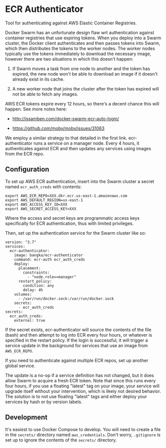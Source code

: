 # ECR Authenticator

Tool for authenticating against AWS Elastic Container Registries.

Docker Swarm has an unfortunate design flaw wrt authentication against
container registries that use expiring tokens. When you deploy into a
Swarm cluster, the Docker client authenticates and then passes tokens
into Swarm, which then distributes the tokens to the worker nodes. The
worker nodes typically use the tokens immediately to download the
necessary image, however there are two situations in which this
doesn't happen:

1. If Swarm moves a task from one node to another and the token has
   expired, the new node won't be able to download an image if it
   doesn't already exist in its cache.

2. A new worker node that joins the cluster after the token has
   expired will not be able to fetch any images.

AWS ECR tokens expire every 12 hours, so there's a decent chance this
will happen. See more notes here:

- http://issamben.com/docker-swarm-ecr-auto-login/

- https://github.com/moby/moby/issues/31063

We employ a similar strategy to that detailed in the first
link. ecr-authenticator runs a service on a manager node. Every 4
hours, it authenticates against ECR and then updates any services
using images from the ECR repo.


## Configuration

To set up AWS ECR authentication, insert into the Swarm cluster a
secret named `ecr_auth_creds` with contents:

```
export AWS_ECR_REPO=XXX.dkr.ecr.us-east-1.amazonaws.com
export AWS_DEFAULT_REGION=us-east-1
export AWS_ACCESS_KEY_ID=XXX
export AWS_SECRET_ACCESS_KEY=XXX
```

Where the access and secret keys are programmatic access keys
specifically for ECR authentication, thus with limited privileges.

Then, set up the authentication service for the Swarm cluster like so:

```
version: "3.7"
services:
  ecr-authenticator:
    image: bangka/ecr-authenticator
    command: ecr-auth ecr_auth_creds
    deploy:
      placement:
        constraints:
          - "node.role==manager"
      restart_policy:
        condition: any
        delay: 4h
    volumes:
      - /var/run/docker.sock:/var/run/docker.sock
    secrets:
      - ecr_auth_creds
secrets:
  ecr_auth_creds:
    external: true
```

If the secret exists, ecr-authenticator will source the contents of
the file (bash) and then attempt to log into ECR every four hours, or
whatever is specified in the restart policy. If the login is
successful, it will trigger a service update in the background for
services that use an image from `AWS_ECR_REPO`.

If you need to authenticate against multiple ECR repos, set up another
global service.

The update is a no-op if a service definition has not changed, but it
does allow Swarm to acquire a fresh ECR token. Note that since this
runs every four hours, if you use a floating "latest" tag on your
image, your service will upgrade itself without your intervention,
which is likely not desired behavior. The solution is to not use
floating "latest" tags and either deploy your services by hash or by
version labels.


## Development

It's easiest to use Docker Compose to develop. You will need to create
a file in the `secrets/` directory named `aws_credentials`. Don't
worry, `.gitignore` is set up to ignore the contents of the `secrets/`
directory.
